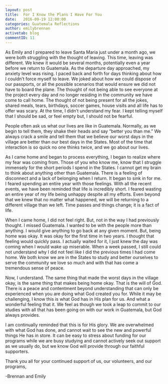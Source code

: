 ```yaml
---
layout: post
title:  For I Know the Plans I Have For You
date:   2016-09-19 12:00:00
categories: Guatemala Reflections
author: emilybrennan
activetab: blog
commentID: 11
---
```


As Emily and I prepared to leave Santa Maria just under a month ago, we were both struggling with the thought of leaving. This time, leaving was different. We knew it would be several months, potentially even a year before we return to Guatemala. As the departure day approached, my anxiety level was rising. I paced back and forth for days thinking about how I couldn’t force myself to leave. We joked about how we could dispose of our passports, or all the possible scenarios that would ensure we did not have to board the plane.  The thought of not being able to see everyone at the project every day and no longer residing in the community we have come to call home. The thought of not being present for all the jokes, shared meals, tears, birthdays, soccer games, house visits and all life has to offer was scary. At the time, I didn’t understand my fear. I kept telling myself that I should be sad, or feel empty but, I should not be fearful.  

People often ask us what our lives are like in Guatemala. Normally, as we begin to tell them, they shake their heads and say “better you than me.” We always crack a smile and tell them that we believe our worst days in the village are better than our best days in the States. Most of the time that interaction is so quick no one thinks twice, and we go about our lives.

As I came home and began to process everything, I began to realize where my fear was coming from. Those of you who know me, know that I struggle immensely for the short periods I spend in the States. I cannot get my brain to think about anything other than Guatemala. There is a feeling of disconnect and a lack of belonging when I return. It began to sink in for me. I feared spending an entire year with those feelings. With all the recent events, we have been reminded that life is incredibly short. I feared wasting an entire year of my life being unhappy despite all my efforts. Even beyond that we knew that no matter what happened, we will be returning to a different village than we left. Time passes and things change; it is a fact of life.

When I came home, I did not feel right. But, not in the way I had previously thought. I missed Guatemala. I wanted to be with the people more than anything. I would give anything to go back at any given moment. But, being home was okay. It was okay for the first time in two years. I thought that feeling would quickly pass. I actually waited for it, I just knew the day was coming when I would wake up miserable. When a week passed, I still could not understand why I did not feel like I did the previous times I had come home. We both know we are in the States to study and better ourselves to serve the community we love so much and with that has come a tremendous sense of peace. 

Now, I understand. The same thing that made the worst days in the village okay, is the same thing that makes being home okay. That is the will of God. There is a peace and contentment beyond understanding that can only be experienced when you are doing what God created you for. While it may be challenging, I know this is what God has in His plan for us.  And what a wonderful feeling that it. We feel as though we took a leap to commit to our studies with all that has been going on with our work in Guatemala, but God always provides. 

I am continually reminded that this is for His glory. We are overwhelmed with what God has done, and cannot wait to see the new and powerful things He has in store. It can be easy to stress about funding for our programs while we are busy studying and cannot actively seek out support as we usually do, but we know God will provide through our faithful supporters. 

<p class="meta">Thank you all for your continued support of us, our volunteers, and our programs,</p>
<p class="meta">-Brennan and Emily</p>
